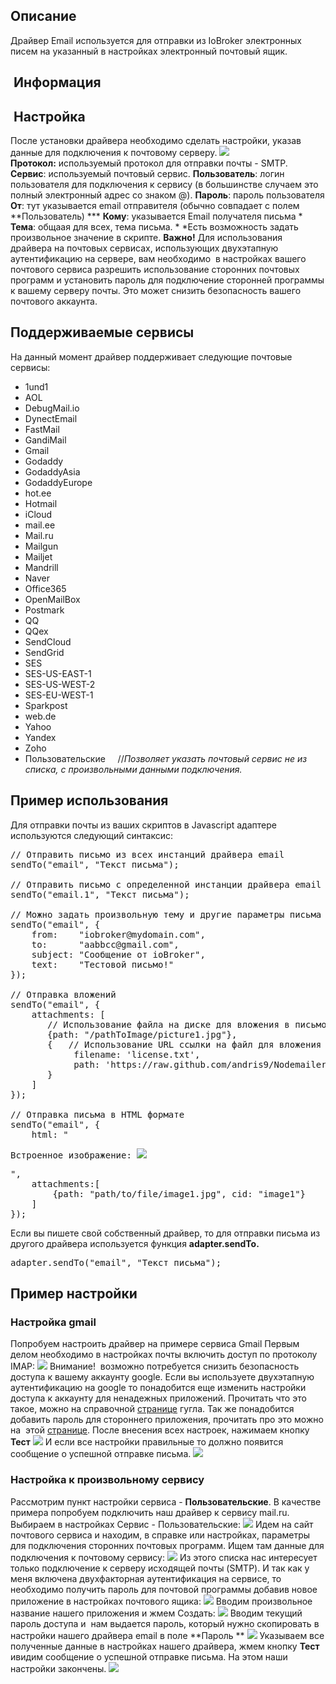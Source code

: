 
## Описание

Драйвер Email используется для отправки из IoBroker электронных писем на указанный в настройках электронный почтовый ящик.

## <span id="i-2"> Информация</span>


##  Настройка

После установки драйвера необходимо сделать настройки, указав данные для подключения к почтовому серверу. [![](http://www.iobroker.net/wp-content/uploads//email_set.png)](http://www.iobroker.net/wp-content/uploads//email_set.png) **Протокол:** используемый протокол для отправки почты - SMTP. **Сервис**: используемый почтовый сервис. **Пользователь**: логин пользователя для подключения к сервису (в большинстве случаем это полный электронный адрес со знаком @). **Пароль**: пароль пользователя **От**: тут указывается email отправителя (обычно совпадает с полем **Пользователь) *** **Кому**: указывается Email получателя письма * **Тема**: общаая для всех, тема письма. * *Есть возможность задать произвольное значение в скрипте. **Важно!** Для использования драйвера на почтовых сервисах, использующих двухэтапную аутентификацию на сервере, вам необходимо  в настройках вашего почтового сервиса разрешить использование сторонних почтовых программ и установить пароль для подключение сторонней программы к вашему серверу почты. Это может снизить безопасность вашего почтового аккаунта.

## Поддерживаемые сервисы

На данный момент драйвер поддерживает следующие почтовые сервисы:

*   1und1
*   AOL
*   DebugMail.io
*   DynectEmail
*   FastMail
*   GandiMail
*   Gmail
*   Godaddy
*   GodaddyAsia
*   GodaddyEurope
*   hot.ee
*   Hotmail
*   iCloud
*   mail.ee
*   Mail.ru
*   Mailgun
*   Mailjet
*   Mandrill
*   Naver
*   Office365
*   OpenMailBox
*   Postmark
*   QQ
*   QQex
*   SendCloud
*   SendGrid
*   SES
*   SES-US-EAST-1
*   SES-US-WEST-2
*   SES-EU-WEST-1
*   Sparkpost
*   web.de
*   Yahoo
*   Yandex
*   Zoho
*   Пользовательские     //_Позволяет указать почтовый сервис не из списка, с произвольными данными подключения._

## Пример использования

Для отправки почты из ваших скриптов в Javascript адаптере используются следующий синтаксис:

<pre class="lang:default decode:true">// Отправить письмо из всех инстанций драйвера email
sendTo("email", "Текст письма");

// Отправить письмо с определенной инстанции драйвера email
sendTo("email.1", "Текст письма");

// Можно задать произвольную тему и другие параметры письма
sendTo("email", {
    from:    "iobroker@mydomain.com",
    to:      "aabbcc@gmail.com",
    subject: "Сообщение от ioBroker",
    text:    "Тестовой письмо!"
});

// Отправка вложений
sendTo("email", {
    attachments: [
       // Использование файла на диске для вложения в письмо
       {path: "/pathToImage/picture1.jpg"},
       {   // Использование URL ссылки на файл для вложения в письмо
            filename: 'license.txt',
            path: 'https://raw.github.com/andris9/Nodemailer/master/LICENSE'
       }
    ]
});

// Отправка письма в HTML формате
sendTo("email", {
    html: "<p>Встроенное изображение: <img src='cid:image1'/></p>",
    attachments:[
        {path: "path/to/file/image1.jpg", cid: "image1"}
    ]
});</pre>

Если вы пишете свой собственный драйвер, то для отправки письма из другого драйвера используется функция **adapter.sendTo.**

<pre class="lang:default decode:true">adapter.sendTo("email", "Текст письма");</pre>

## Пример настройки

### Настройка gmail

Попробуем настроить драйвер на примере сервиса Gmail Первым делом необходимо в настройках почты включить доступ по протоколу IMAP: [![](http://www.iobroker.net/wp-content/uploads//gmail-1024x554.png)](http://www.iobroker.net/wp-content/uploads//gmail.png) Внимание!  возможно потребуется снизить безопасность доступа к вашему аккаунту google. Если вы используете двухэтапную аутентификацию на google то понадобится еще изменить настройки доступа к аккаунту для ненадежных приложений. Прочитать что это такое, можно на справочной [странице](https://support.google.com/accounts/answer/6010255) гугла. Так же понадобится добавить пароль для стороннего приложения, прочитать про это можно на  этой [странице](https://support.google.com/accounts/answer/185833). После внесения всех настроек, нажимаем кнопку **Тест** [![](http://www.iobroker.net/wp-content/uploads//gmail2.png)](http://www.iobroker.net/wp-content/uploads//gmail2.png) И если все настройки правильные то должно появится сообщение о успешной отправке письма. [![](http://www.iobroker.net/wp-content/uploads//gmail3.png)](http://www.iobroker.net/wp-content/uploads//gmail3.png)

### Настройка к произвольному сервису

Рассмотрим пункт настройки сервиса - **Пользовательские**. В качестве примера попробуем подключить наш драйвер к сервису mail.ru. Выбираем в настройках Сервис - Пользовательские: [![](http://www.iobroker.net/wp-content/uploads//gmail4.png)](http://www.iobroker.net/wp-content/uploads//gmail4.png) Идем на сайт почтового сервиса и находим, в справке или настройках, параметры для подключения сторонних почтовых программ. Ищем там данные для подключения к почтовому сервису: [![](http://www.iobroker.net/wp-content/uploads//gmail5.png)](http://www.iobroker.net/wp-content/uploads//gmail5.png) Из этого списка нас интересует только подключение к серверу исходящей почты (SMTP). И так как у меня включена двухфакторная аутентификация на сервисе, то необходимо получить пароль для почтовой программы добавив новое приложение в настройках почтового ящика: [![](http://www.iobroker.net/wp-content/uploads//gmail6.png)](http://www.iobroker.net/wp-content/uploads//gmail6.png) Вводим произвольное название нашего приложения и жмем Создать: [![](http://www.iobroker.net/wp-content/uploads//gmail7.png)](http://www.iobroker.net/wp-content/uploads//gmail7.png) Вводим текущий пароль доступа и  нам выдается пароль, который нужно скопировать в настройки нашего драйвера email в поле **Пароль ** [![](http://www.iobroker.net/wp-content/uploads//gmail8.png)](http://www.iobroker.net/wp-content/uploads//gmail8.png) Указываем все полученные данные в настройках нашего драйвера, жмем кнопку **Тест** ивидим сообщение о успешной отправке письма. На этом наши настройки закончены. [![](http://www.iobroker.net/wp-content/uploads//gmail9.png)](http://www.iobroker.net/wp-content/uploads//gmail9.png)